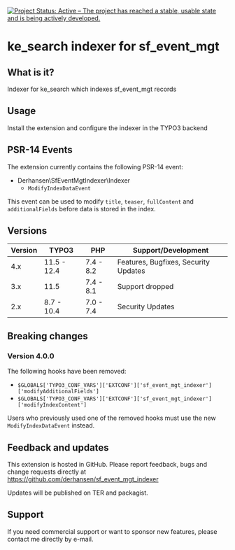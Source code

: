 [![Project Status: Active – The project has reached a stable, usable state and is being actively developed.](https://www.repostatus.org/badges/latest/active.svg)](https://www.repostatus.org/#active)

ke_search indexer for sf_event_mgt
==================================

## What is it?

Indexer for ke_search which indexes sf_event_mgt records

## Usage

Install the extension and configure the indexer in the TYPO3 backend

## PSR-14 Events

The extension currently contains the following PSR-14 event:

* Derhansen\SfEventMgtIndexer\Indexer
    * `ModifyIndexDataEvent`

This event can be used to modify `title`, `teaser`, `fullContent` and `additionalFields` before
data is stored in the index.

## Versions

| Version | TYPO3       | PHP       | Support/Development                  |
|---------|-------------|-----------|--------------------------------------|
| 4.x     | 11.5 - 12.4 | 7.4 - 8.2 | Features, Bugfixes, Security Updates |
| 3.x     | 11.5        | 7.4 - 8.1 | Support dropped                      |
| 2.x     | 8.7 - 10.4  | 7.0 - 7.4 | Security Updates                     |

## Breaking changes

###  Version 4.0.0

The following hooks have been removed:

* `$GLOBALS['TYPO3_CONF_VARS']['EXTCONF']['sf_event_mgt_indexer']['modifyAdditionalFields']`
* `$GLOBALS['TYPO3_CONF_VARS']['EXTCONF']['sf_event_mgt_indexer']['modifyIndexContent']`

Users who previously used one of the removed hooks must use the new `ModifyIndexDataEvent` instead.

## Feedback and updates

This extension is hosted in GitHub. Please report feedback, bugs and change requests directly at
https://github.com/derhansen/sf_event_mgt_indexer

Updates will be published on TER and packagist.

## Support

If you need commercial support or want to sponsor new features, please contact me directly by e-mail.
